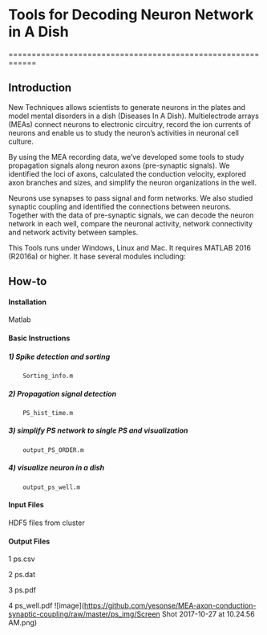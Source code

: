 # Tools for Decoding Neuron Network in A Dish
============================================================

Introduction
------------

New Techniques allows scientists to generate neurons in the plates and model mental disorders in a dish (Diseases In A Dish). Multielectrode arrays (MEAs) connect neurons to electronic circuitry, record the ion currents of neurons and enable us to study the neuron’s activities in neuronal cell culture.

By using the MEA recording data, we’ve developed some tools to study propagation signals along neuron axons (pre-synaptic signals). We identified the loci of axons, calculated the conduction velocity, explored axon branches and sizes, and simplify the neuron organizations in the well.

Neurons use synapses to pass signal and form networks. We also studied synaptic coupling and identified the connections between neurons. Together with the data of pre-synaptic signals, we can decode the neuron network in each well, compare the neuronal activity, network connectivity and network activity between samples.

This Tools runs under Windows, Linux and Mac. It requires MATLAB 2016 (R2016a) or higher. It hase several modules including:



How-to
------

#### Installation
Matlab 

#### Basic Instructions

##### 1) Spike detection and sorting
        Sorting_info.m
##### 2) Propagation signal detection 
        PS_hist_time.m
##### 3) simplify PS network to single PS and visualization                                                                           
        output_PS_ORDER.m       
##### 4) visualize neuron in a dish                                                                                                       
        output_ps_well.m

#### Input Files

HDF5 files from cluster


#### Output Files

1 ps.csv

2 ps.dat

3 ps.pdf

4 ps_well.pdf
 ![image](https://github.com/yesonse/MEA-axon-conduction-synaptic-coupling/raw/master/ps_img/Screen Shot 2017-10-27 at 10.24.56 AM.png)
